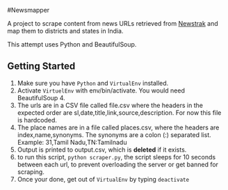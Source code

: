 #Newsmapper

A project to scrape content from news URLs retrieved from [Newstrak](http://newstrak.in) and map them to districts and states in India.

This attempt uses Python and BeautifulSoup.

## Getting Started
1. Make sure you have ``Python`` and ``VirtualEnv`` installed.
1. Activate ``VirtuelEnv`` with env/bin/activate. You would need BeautifulSoup 4.
1. The urls are in a CSV file called file.csv where the headers in the expected order are sl,date,title,link,source,description. For now this file is hardcoded.
1. The place names are in a file called places.csv, where the headers are index,name,synonyms. The synonyms are a colon (:) separated list. Example: 31,Tamil Nadu,TN:Tamilnadu
1. Output is printed to output.csv, which is **deleted** if it exists.
1. to run this script, ``python scraper.py``, the script sleeps for 10 seconds between each url, to prevent overloading the server or get banned for scraping.
1. Once your done, get out of ``VirtualEnv`` by typing ``deactivate``
